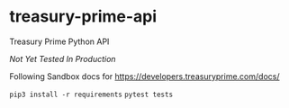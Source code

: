 # treasury-prime-api
Treasury Prime Python API

*Not Yet Tested In Production*

Following Sandbox docs for https://developers.treasuryprime.com/docs/

`pip3 install -r requirements`
`pytest tests`
